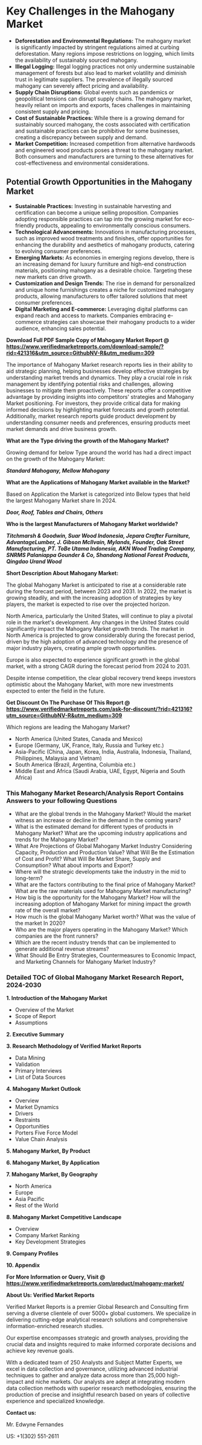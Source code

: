 <p class=""><h1>Key Challenges in the Mahogany Market</h1><ul>    <li><strong>Deforestation and Environmental Regulations:</strong> The mahogany market is significantly impacted by stringent regulations aimed at curbing deforestation. Many regions impose restrictions on logging, which limits the availability of sustainably sourced mahogany.</li>    <li><strong>Illegal Logging:</strong> Illegal logging practices not only undermine sustainable management of forests but also lead to market volatility and diminish trust in legitimate suppliers. The prevalence of illegally sourced mahogany can severely affect pricing and availability.</li>    <li><strong>Supply Chain Disruptions:</strong> Global events such as pandemics or geopolitical tensions can disrupt supply chains. The mahogany market, heavily reliant on imports and exports, faces challenges in maintaining consistent supply and pricing.</li>    <li><strong>Cost of Sustainable Practices:</strong> While there is a growing demand for sustainably sourced mahogany, the costs associated with certification and sustainable practices can be prohibitive for some businesses, creating a discrepancy between supply and demand.</li>    <li><strong>Market Competition:</strong> Increased competition from alternative hardwoods and engineered wood products poses a threat to the mahogany market. Both consumers and manufacturers are turning to these alternatives for cost-effectiveness and environmental considerations.</li></ul><h2>Potential Growth Opportunities in the Mahogany Market</h1><ul>    <li><strong>Sustainable Practices:</strong> Investing in sustainable harvesting and certification can become a unique selling proposition. Companies adopting responsible practices can tap into the growing market for eco-friendly products, appealing to environmentally conscious consumers.</li>    <li><strong>Technological Advancements:</strong> Innovations in manufacturing processes, such as improved wood treatments and finishes, offer opportunities for enhancing the durability and aesthetics of mahogany products, catering to evolving consumer preferences.</li>    <li><strong>Emerging Markets:</strong> As economies in emerging regions develop, there is an increasing demand for luxury furniture and high-end construction materials, positioning mahogany as a desirable choice. Targeting these new markets can drive growth.</li>    <li><strong>Customization and Design Trends:</strong> The rise in demand for personalized and unique home furnishings creates a niche for customized mahogany products, allowing manufacturers to offer tailored solutions that meet consumer preferences.</li>    <li><strong>Digital Marketing and E-commerce:</strong> Leveraging digital platforms can expand reach and access to markets. Companies embracing e-commerce strategies can showcase their mahogany products to a wider audience, enhancing sales potential.</li></ul></p><p class=""><strong>Download Full PDF Sample Copy of Mahogany Market Report @ <a href="https://www.verifiedmarketreports.com/download-sample/?rid=421316&utm_source=GithubNV-R&utm_medium=309" target="_blank">https://www.verifiedmarketreports.com/download-sample/?rid=421316&utm_source=GithubNV-R&utm_medium=309</a></strong></p><p>The importance of&nbsp;Mahogany Market research reports lies in their ability to aid strategic planning, helping businesses develop effective strategies by understanding market trends and dynamics. They play a crucial role in risk management by identifying potential risks and challenges, allowing businesses to mitigate them proactively. These reports offer a competitive advantage by providing insights into competitors' strategies and Mahogany Market positioning. For investors, they provide critical data for making informed decisions by highlighting market forecasts and growth potential. Additionally, market research reports guide product development by understanding consumer needs and preferences, ensuring products meet market demands and drive business growth.</p><p><strong>What are the&nbsp;Type driving the growth of the Mahogany Market?</strong></p><p id="" class="">Growing demand for below Type around the world has had a direct impact on the growth of the Mahogany Market:</p><p class=""><em><strong>Standard Mahogany, Mellow Mahogany</strong></em></p><p class=""><strong>What are the&nbsp;Applications&nbsp;of Mahogany Market available in the Market?</strong></p><p id="" class="">Based on Application the Market is categorized into Below types that held the largest Mahogany Market share In 2024.</p><p class=""><em><strong>Door, Roof, Tables and Chairs, Others</strong></em></p><p class=""><strong>Who is the largest Manufacturers of Mahogany Market worldwide?</strong></p><p><em><strong>Titchmarsh & Goodwin, Suar Wood Indonesia, Jepara Crafter Furniture, AdvantageLumber, J. Gibson McIlvain, Mylands, Founder, Oak Street Manufacturing, PT. ToBe Utama Indonesia, AKN Wood Trading Company, SNRMS Palaniappa Gounder & Co, Shandong National Forest Products, Qingdao Urand Wood</strong></em></p><p id="" class=""><strong>Short Description About Mahogany Market:</strong></p><p>The global Mahogany Market is anticipated to rise at a considerable rate during the forecast period, between 2023 and 2031. In 2022, the market is growing steadily, and with the increasing adoption of strategies by key players, the market is expected to rise over the projected horizon.</p><p>North America, particularly the United States, will continue to play a pivotal role in the market's development. Any changes in the United States could significantly impact the Mahogany Market growth trends. The market in North America is projected to grow considerably during the forecast period, driven by the high adoption of advanced technology and the presence of major industry players, creating ample growth opportunities.</p><p>Europe is also expected to experience significant growth in the global market, with a strong CAGR during the forecast period from 2024 to 2031.</p><p>Despite intense competition, the clear global recovery trend keeps investors optimistic about the Mahogany Market, with more new investments expected to enter the field in the future.</p><p id="" class=""><strong>Get Discount On The Purchase Of This Report @ <a href="https://www.verifiedmarketreports.com/ask-for-discount/?rid=421316?utm_source=GithubNV-R&utm_medium=309" target="_blank">https://www.verifiedmarketreports.com/ask-for-discount/?rid=421316?utm_source=GithubNV-R&utm_medium=309</a></strong></p><p class="">Which regions are leading the Mahogany Market?</p><ul><li>North America (United States, Canada and Mexico)</li><li>Europe (Germany, UK, France, Italy, Russia and Turkey etc.)</li><li>Asia-Pacific (China, Japan, Korea, India, Australia, Indonesia, Thailand, Philippines, Malaysia and Vietnam)</li><li>South America (Brazil, Argentina, Columbia etc.)</li><li>Middle East and Africa (Saudi Arabia, UAE, Egypt, Nigeria and South Africa)</li></ul><h3 id="" class="">This Mahogany Market Research/Analysis Report Contains Answers to your following Questions</h3><ul><li>What are the global trends in the Mahogany Market? Would the market witness an increase or decline in the demand in the coming years?</li><li>What is the estimated demand for different types of products in Mahogany Market? What are the upcoming industry applications and trends for the Mahogany Market?</li><li>What Are Projections of Global Mahogany Market Industry Considering Capacity, Production and Production Value? What Will Be the Estimation of Cost and Profit? What Will Be Market Share, Supply and Consumption? What about imports and Export?</li><li>Where will the strategic developments take the industry in the mid to long-term?</li><li>What are the factors contributing to the final price of Mahogany Market? What are the raw materials used for Mahogany Market manufacturing?</li><li>How big is the opportunity for the Mahogany Market? How will the increasing adoption of Mahogany Market for mining impact the growth rate of the overall market?</li><li>How much is the global Mahogany Market worth? What was the value of the market In 2020?</li><li>Who are the major players operating in the Mahogany Market? Which companies are the front runners?</li><li>Which are the recent industry trends that can be implemented to generate additional revenue streams?</li><li>What Should Be Entry Strategies, Countermeasures to Economic Impact, and Marketing Channels for Mahogany Market Industry?</li></ul><h3 id="" class="">Detailed TOC of Global Mahogany Market Research Report, 2024-2030</h3><p id="" class=""><strong>1. Introduction of the Mahogany Market</strong></p><ul><li>Overview of the Market</li><li>Scope of Report</li><li>Assumptions</li></ul><p id="" class=""><strong>2. Executive Summary</strong></p><p id="" class=""><strong>3. Research Methodology of Verified Market Reports</strong></p><ul><li>Data Mining</li><li>Validation</li><li>Primary Interviews</li><li>List of Data Sources</li></ul><p id="" class=""><strong>4. Mahogany Market Outlook</strong></p><ul><li>Overview</li><li>Market Dynamics</li><li>Drivers</li><li>Restraints</li><li>Opportunities</li><li>Porters Five Force Model</li><li>Value Chain Analysis</li></ul><p id="" class=""><strong>5. Mahogany Market, By Product</strong></p><p id="" class=""><strong>6. Mahogany Market, By Application</strong></p><p id="" class=""><strong>7. Mahogany Market, By Geography</strong></p><ul><li>North America</li><li>Europe</li><li>Asia Pacific</li><li>Rest of the World</li></ul><p id="" class=""><strong>8. Mahogany Market Competitive Landscape</strong></p><ul><li>Overview</li><li>Company Market Ranking</li><li>Key Development Strategies</li></ul><p id="" class=""><strong>9. Company Profiles</strong></p><p id="" class=""><strong>10. Appendix</strong></p><p id="" class=""><strong>For More Information or Query, Visit @ <a href="https://www.verifiedmarketreports.com/product/mahogany-market/" target="_blank">https://www.verifiedmarketreports.com/product/mahogany-market/</a></strong></p><p id="" class=""><strong>About Us: Verified Market Reports</strong></p><p id="" class="">Verified Market Reports is a premier Global Research and Consulting firm serving a diverse clientele of over 5000+ global customers. We specialize in delivering cutting-edge analytical research solutions and comprehensive information-enriched research studies.</p><p id="" class="">Our expertise encompasses strategic and growth analyses, providing the crucial data and insights required to make informed corporate decisions and achieve key revenue goals.</p><p id="" class="">With a dedicated team of 250 Analysts and Subject Matter Experts, we excel in data collection and governance, utilizing advanced industrial techniques to gather and analyze data across more than 25,000 high-impact and niche markets. Our analysts are adept at integrating modern data collection methods with superior research methodologies, ensuring the production of precise and insightful research based on years of collective experience and specialized knowledge.</p><p id="" class=""><strong>Contact us:</strong></p><p id="" class="">Mr. Edwyne Fernandes</p><p id="" class="">US: +1(302) 551-2611</p>